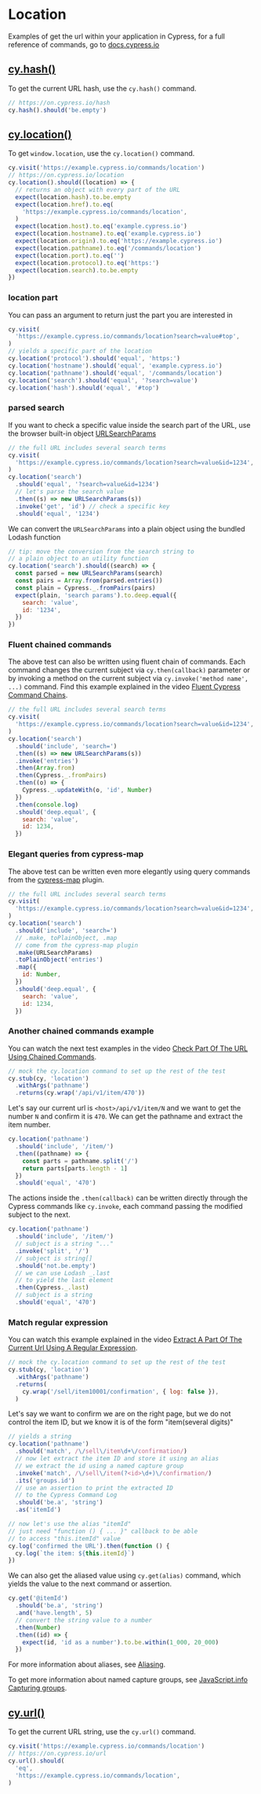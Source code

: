 # Location

Examples of get the url within your application in Cypress, for a full reference of commands, go to [docs.cypress.io](https://on.cypress.io/api)

## [cy.hash()](https://on.cypress.io/hash)

To get the current URL hash, use the `cy.hash()` command.

<!-- fiddle cy.hash() - get the current URL hash -->

```js
// https://on.cypress.io/hash
cy.hash().should('be.empty')
```

<!-- fiddle-end -->

## [cy.location()](https://on.cypress.io/location)

To get `window.location`, use the `cy.location()` command.

<!-- fiddle.skip cy.location() / get the current location object -->

```js
cy.visit('https://example.cypress.io/commands/location')
// https://on.cypress.io/location
cy.location().should((location) => {
  // returns an object with every part of the URL
  expect(location.hash).to.be.empty
  expect(location.href).to.eq(
    'https://example.cypress.io/commands/location',
  )
  expect(location.host).to.eq('example.cypress.io')
  expect(location.hostname).to.eq('example.cypress.io')
  expect(location.origin).to.eq('https://example.cypress.io')
  expect(location.pathname).to.eq('/commands/location')
  expect(location.port).to.eq('')
  expect(location.protocol).to.eq('https:')
  expect(location.search).to.be.empty
})
```

<!-- fiddle-end -->

### location part

You can pass an argument to return just the part you are interested in

<!-- fiddle.skip cy.location() / get part of the URL -->

```js
cy.visit(
  'https://example.cypress.io/commands/location?search=value#top',
)
// yields a specific part of the location
cy.location('protocol').should('equal', 'https:')
cy.location('hostname').should('equal', 'example.cypress.io')
cy.location('pathname').should('equal', '/commands/location')
cy.location('search').should('equal', '?search=value')
cy.location('hash').should('equal', '#top')
```

<!-- fiddle-end -->

### parsed search

If you want to check a specific value inside the search part of the URL, use the browser built-in object [URLSearchParams](https://developer.mozilla.org/en-US/docs/Web/API/URLSearchParams)

<!-- fiddle.skip cy.location() / parsed search -->

```js
// the full URL includes several search terms
cy.visit(
  'https://example.cypress.io/commands/location?search=value&id=1234',
)
cy.location('search')
  .should('equal', '?search=value&id=1234')
  // let's parse the search value
  .then((s) => new URLSearchParams(s))
  .invoke('get', 'id') // check a specific key
  .should('equal', '1234')
```

We can convert the `URLSearchParams` into a plain object using the bundled Lodash function

```js
// tip: move the conversion from the search string to
// a plain object to an utility function
cy.location('search').should((search) => {
  const parsed = new URLSearchParams(search)
  const pairs = Array.from(parsed.entries())
  const plain = Cypress._.fromPairs(pairs)
  expect(plain, 'search params').to.deep.equal({
    search: 'value',
    id: '1234',
  })
})
```

<!-- fiddle-end -->

### Fluent chained commands

The above test can also be written using fluent chain of commands. Each command changes the current subject via `cy.then(callback)` parameter or by invoking a method on the current subject via `cy.invoke('method name', ...)` command. Find this example explained in the video [Fluent Cypress Command Chains](https://youtu.be/WjkAVcsZQbM).

<!-- fiddle.skip cy.location() / parsed search via fluent chain -->

```js
// the full URL includes several search terms
cy.visit(
  'https://example.cypress.io/commands/location?search=value&id=1234',
)
cy.location('search')
  .should('include', 'search=')
  .then((s) => new URLSearchParams(s))
  .invoke('entries')
  .then(Array.from)
  .then(Cypress._.fromPairs)
  .then((o) => {
    Cypress._.updateWith(o, 'id', Number)
  })
  .then(console.log)
  .should('deep.equal', {
    search: 'value',
    id: 1234,
  })
```

<!-- fiddle-end -->

### Elegant queries from cypress-map

The above test can be written even more elegantly using query commands from the [cypress-map](https://github.com/bahmutov/cypress-map) plugin.

<!-- fiddle.skip cy.location() / parsed search using cypress-map queries -->

```js
// the full URL includes several search terms
cy.visit(
  'https://example.cypress.io/commands/location?search=value&id=1234',
)
cy.location('search')
  .should('include', 'search=')
  // .make, toPlainObject, .map
  // come from the cypress-map plugin
  .make(URLSearchParams)
  .toPlainObject('entries')
  .map({
    id: Number,
  })
  .should('deep.equal', {
    search: 'value',
    id: 1234,
  })
```

<!-- fiddle-end -->

### Another chained commands example

You can watch the next test examples in the video [Check Part Of The URL Using Chained Commands](https://youtu.be/ovNH_UJK62s).

<!-- fiddle cy.location() / chained commands -->

```js
// mock the cy.location command to set up the rest of the test
cy.stub(cy, 'location')
  .withArgs('pathname')
  .returns(cy.wrap('/api/v1/item/470'))
```

Let's say our current url is `<host>/api/v1/item/N` and we want to get the number `N` and confirm it is `470`. We can get the pathname and extract the item number.

```js skip
cy.location('pathname')
  .should('include', '/item/')
  .then((pathname) => {
    const parts = pathname.split('/')
    return parts[parts.length - 1]
  })
  .should('equal', '470')
```

The actions inside the `.then(callback)` can be written directly through the Cypress commands like `cy.invoke`, each command passing the modified subject to the next.

```js
cy.location('pathname')
  .should('include', '/item/')
  // subject is a string "..."
  .invoke('split', '/')
  // subject is string[]
  .should('not.be.empty')
  // we can use Lodash _.last
  // to yield the last element
  .then(Cypress._.last)
  // subject is a string
  .should('equal', '470')
```

<!-- fiddle-end -->

### Match regular expression

<!-- fiddle cy.location() / match regular expression -->

You can watch this example explained in the video [Extract A Part Of The Current Url Using A Regular Expression](https://youtu.be/y6fi8hZxcdM).

```js
// mock the cy.location command to set up the rest of the test
cy.stub(cy, 'location')
  .withArgs('pathname')
  .returns(
    cy.wrap('/sell/item10001/confirmation', { log: false }),
  )
```

Let's say we want to confirm we are on the right page, but we do not control the item ID, but we know it is of the form "item(several digits)"

```js
// yields a string
cy.location('pathname')
  .should('match', /\/sell\/item\d+\/confirmation/)
  // now let extract the item ID and store it using an alias
  // we extract the id using a named capture group
  .invoke('match', /\/sell\/item(?<id>\d+)\/confirmation/)
  .its('groups.id')
  // use an assertion to print the extracted ID
  // to the Cypress Command Log
  .should('be.a', 'string')
  .as('itemId')
```

```js
// now let's use the alias "itemId"
// just need "function () { ... }" callback to be able
// to access "this.itemId" value
cy.log('confirmed the URL').then(function () {
  cy.log(`the item: ${this.itemId}`)
})
```

We can also get the aliased value using `cy.get(alias)` command, which yields the value to the next command or assertion.

```js
cy.get('@itemId')
  .should('be.a', 'string')
  .and('have.length', 5)
  // convert the string value to a number
  .then(Number)
  .then((id) => {
    expect(id, 'id as a number').to.be.within(1_000, 20_000)
  })
```

For more information about aliases, see [Aliasing](./aliasing.md).

To get more information about named capture groups, see [JavaScript.info Capturing groups](https://javascript.info/regexp-groups).

<!-- fiddle-end -->

## [cy.url()](https://on.cypress.io/url)

To get the current URL string, use the `cy.url()` command.

<!-- fiddle.skip cy.url() - get the current URL string -->

```js
cy.visit('https://example.cypress.io/commands/location')
// https://on.cypress.io/url
cy.url().should(
  'eq',
  'https://example.cypress.io/commands/location',
)
```

<!-- fiddle-end -->

